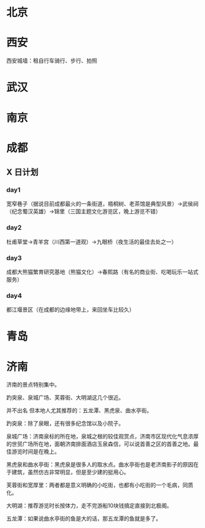 

# 北京





# 西安

西安城墙：租自行车骑行、步行、拍照







# 武汉



# 南京





# 成都



## X 日计划

### day1

宽窄巷子（据说目前成都最火的一条街道，梧桐树、老茶馆是典型风景）→武侯祠（纪念蜀汉英雄）→锦里（三国主题文化游览区，晚上游览不错）

### day2

杜甫草堂→青羊宫（川西第一道观）→九眼桥（夜生活的最佳去处之一）

### day3

成都大熊猫繁育研究基地（熊猫文化）→春熙路（有名的商业街、吃喝玩乐一站式服务）

### day4

都江堰景区（在成都的边缘地带上，来回坐车比较久）

# 青岛



# 济南







济南的景点特别集中。

趵突泉、泉城广场、芙蓉街、大明湖这几个很近。

并不出名 但本地人尤其推荐的：五龙潭、黑虎泉、曲水亭街。



趵突泉：除了泉眼，还有很多纪念馆以及小院子。

泉城广场：济南泉标的所在地，泉城之根的较佳观赏点，济南市区现代化气息浓厚的世贸广场所在地，面朝济南排面酒店玉泉森信，可以说首善之区的首善之地。最佳游览时间是在晚上。

黑虎泉和曲水亭街：黑虎泉是很多人的取水点。曲水亭街也是老济南影子的原因在于建筑，虽然仿古非常明显，但是至少建的挺用心。

芙蓉街和宽厚里：两者都是意义明确的小吃街，也都有小吃街的一个毛病，同质化。

大明湖：推荐游览时长按体力，走不完游船10块钱搞定直接到北极阁。

五龙潭：如果说曲水亭街的鱼是大的话，那五龙潭的鱼就是多了。

















